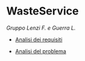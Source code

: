 # WasteService

*Gruppo Lenzi F. e Guerra L.*


* [Analisi dei requisiti](doc/requisiti.md)

* [Analisi del problema](doc/analisi_problema.md)
